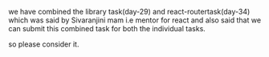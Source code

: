 we have combined the library task(day-29) and react-routertask(day-34) which was said by Sivaranjini mam i.e mentor for react and also said that we can submit this combined task for both the individual tasks.

so please consider it.
